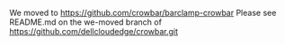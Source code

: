 We moved to https://github.com/crowbar/barclamp-crowbar
Please see README.md on the we-moved branch of https://github.com/dellcloudedge/crowbar.git